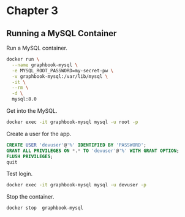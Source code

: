 # Chapter 3

## Running a MySQL Container

Run a MySQL container.

```bash
docker run \
  --name graphbook-mysql \
  -e MYSQL_ROOT_PASSWORD=my-secret-pw \
  -v graphbook-mysql:/var/lib/mysql \
  -it \
  --rm \
  -d \
  mysql:8.0
```

Get into the MySQL.

```bash
docker exec -it graphbook-mysql mysql -u root -p
```

Create a user for the app.

```sql
CREATE USER 'devuser'@'%' IDENTIFIED BY 'PASSWORD';
GRANT ALL PRIVILEGES ON *.* TO 'devuser'@'%' WITH GRANT OPTION;
FLUSH PRIVILEGES;
quit
```

Test login.

```bash
docker exec -it graphbook-mysql mysql -u devuser -p
```

Stop the container.

```bash
docker stop  graphbook-mysql
```